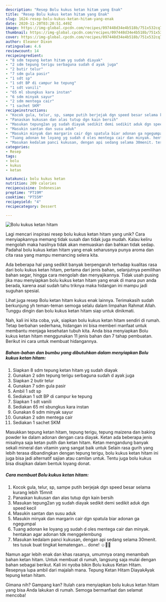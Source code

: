 ```yaml
---
description: "Resep Bolu kukus ketan hitam yang Enak"
title: "Resep Bolu kukus ketan hitam yang Enak"
slug: 1624-resep-bolu-kukus-ketan-hitam-yang-enak
date: 2020-11-20T03:20:51.449Z
image: https://img-global.cpcdn.com/recipes/097448d34e4b518b/751x532cq70/bolu-kukus-ketan-hitam-foto-resep-utama.jpg
thumbnail: https://img-global.cpcdn.com/recipes/097448d34e4b518b/751x532cq70/bolu-kukus-ketan-hitam-foto-resep-utama.jpg
cover: https://img-global.cpcdn.com/recipes/097448d34e4b518b/751x532cq70/bolu-kukus-ketan-hitam-foto-resep-utama.jpg
author: Eleanor Dixon
ratingvalue: 4.6
reviewcount: 14
recipeingredient:
- "8 sdm tepung ketan hitam yg sudah diayak"
- "2 sdm tepung terigu serbaguna sudah d ayak juga"
- "2 butir telur"
- "7 sdm gula pasir"
- "1 sdt sp"
- "1 sdt BP di campur ke tepung"
- "1 sdt vanili"
- "65 ml sbungkus kara instan"
- "6 sdm minyak sayur"
- "2 sdm mentega cair"
- "1 sachet SKM"
recipeinstructions:
- "Kocok gula, telur, sp, sampe putih berjejak dgn speed besar selama kurang lebih 15mnit"
- "Panaskan kukusan dan alas tutup dgn kain bersih"
- "Masukan tepung2an yg sudah diayak sedikit demi sedikit aduk dgn speed kecil"
- "Masukin santan dan susu aduk"
- "Masukin minyak dan margarin cair dgn spatula biar adonan ga ngegumpal"
- "Tuang adonan ke loyang yg sudah d oles mentega cair dan minyak. hentakan agar adonan tdk menggelembung"
- "Masukan kedalam panci kukusan, dengan api sedang selama 30menit. tes tusuk buat tingkat kematengan... done! ☺️👌🏻"
categories:
- Resep
tags:
- bolu
- kukus
- ketan

katakunci: bolu kukus ketan 
nutrition: 209 calories
recipecuisine: Indonesian
preptime: "PT19M"
cooktime: "PT55M"
recipeyield: "4"
recipecategory: Dessert

---
```



![Bolu kukus ketan hitam](https://img-global.cpcdn.com/recipes/097448d34e4b518b/751x532cq70/bolu-kukus-ketan-hitam-foto-resep-utama.jpg)

Lagi mencari inspirasi resep bolu kukus ketan hitam yang unik? Cara menyiapkannya memang tidak susah dan tidak juga mudah. Kalau keliru mengolah maka hasilnya tidak akan memuaskan dan bahkan tidak sedap. Padahal bolu kukus ketan hitam yang enak seharusnya punya aroma dan cita rasa yang mampu memancing selera kita.

Ada beberapa hal yang sedikit banyak berpengaruh terhadap kualitas rasa dari bolu kukus ketan hitam, pertama dari jenis bahan, selanjutnya pemilihan bahan segar, hingga cara mengolah dan menyajikannya. Tidak usah pusing jika mau menyiapkan bolu kukus ketan hitam yang enak di mana pun anda berada, karena asal sudah tahu triknya maka hidangan ini mampu jadi suguhan spesial.

Lihat juga resep Bolu ketan hitam kukus enak lainnya. Terimakasih sudah berkunjung yh teman-teman semoga selalu dalam limpahan Rahmat Allah. Tunggu dingin dan bolu kukus ketan hitam siap untuk dinikmati.


Nah, kali ini kita coba, yuk, siapkan bolu kukus ketan hitam sendiri di rumah. Tetap berbahan sederhana, hidangan ini bisa memberi manfaat untuk membantu menjaga kesehatan tubuh kita. Anda bisa menyiapkan Bolu kukus ketan hitam menggunakan 11 jenis bahan dan 7 tahap pembuatan. Berikut ini cara untuk membuat hidangannya.

<!--inarticleads1-->

##### Bahan-bahan dan bumbu yang dibutuhkan dalam menyiapkan Bolu kukus ketan hitam:

1. Siapkan 8 sdm tepung ketan hitam yg sudah diayak
1. Gunakan 2 sdm tepung terigu serbaguna sudah d ayak juga
1. Siapkan 2 butir telur
1. Gunakan 7 sdm gula pasir
1. Ambil 1 sdt sp
1. Sediakan 1 sdt BP di campur ke tepung
1. Siapkan 1 sdt vanili
1. Sediakan 65 ml sbungkus kara instan
1. Gunakan 6 sdm minyak sayur
1. Gunakan 2 sdm mentega cair
1. Sediakan 1 sachet SKM


Masukkan tepung ketan hitam, tepung terigu, tepung maizena dan baking powder ke dalam adonan dengan cara diayak. Ketan ada beberapa jenis misalnya saja ketan putih dan ketan hitam. Ketan mengandung banyak sekali mineral dan vitamin yang sangat baik untuk Selain rasa gurih yang lebih terasa dibandingkan dengan tepung terigu, bolu kukus ketan hitam ini juga bisa jadi alternatif sajian atau camilan untuk. Tentu juga bolu kukus bisa disajikan dalam bentuk loyang donat. 

<!--inarticleads2-->

##### Cara membuat Bolu kukus ketan hitam:

1. Kocok gula, telur, sp, sampe putih berjejak dgn speed besar selama kurang lebih 15mnit
1. Panaskan kukusan dan alas tutup dgn kain bersih
1. Masukan tepung2an yg sudah diayak sedikit demi sedikit aduk dgn speed kecil
1. Masukin santan dan susu aduk
1. Masukin minyak dan margarin cair dgn spatula biar adonan ga ngegumpal
1. Tuang adonan ke loyang yg sudah d oles mentega cair dan minyak. hentakan agar adonan tdk menggelembung
1. Masukan kedalam panci kukusan, dengan api sedang selama 30menit. tes tusuk buat tingkat kematengan... done! ☺️👌🏻


Namun agar lebih enak dan khas rasanya, umumnya orang menambah bahan ketan hitam. Untuk membuat di rumah, langsung saja mulai dengan bahan sebagai berikut. Kali ini nyoba bikin Bolu kukus Ketan Hitam. Resepnya lupa ambil dari majalah mana. Tepung Ketan Hitam DiayakAyak tepung ketan hitam. 

Gimana nih? Gampang kan? Itulah cara menyiapkan bolu kukus ketan hitam yang bisa Anda lakukan di rumah. Semoga bermanfaat dan selamat mencoba!
